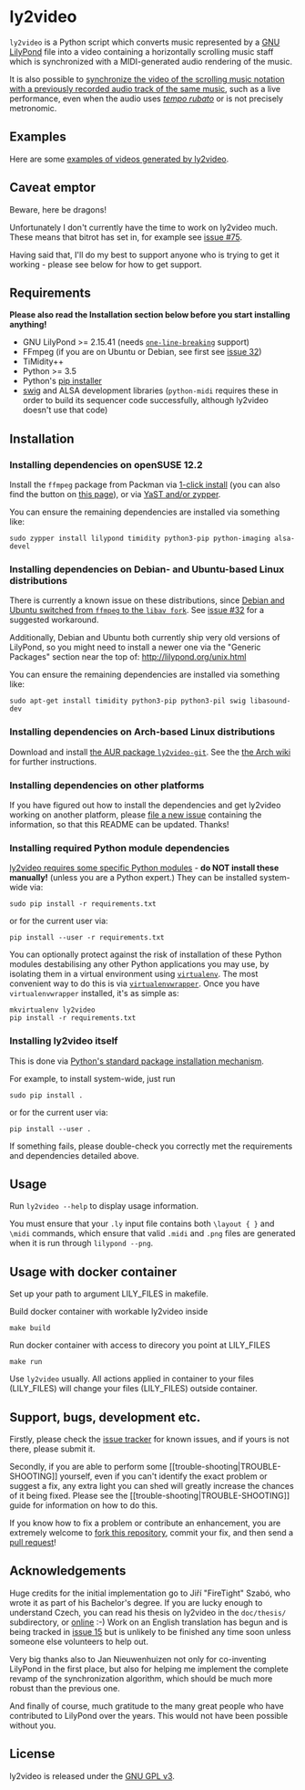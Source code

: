 # ly2video

`ly2video` is a Python script which converts music represented by a [GNU
LilyPond](http://lilypond.org) file into a video containing a
horizontally scrolling music staff which is synchronized with a
MIDI-generated audio rendering of the music.

It is also possible to [synchronize the video of the scrolling music
notation with a previously recorded audio track of the same
music](doc/how-to-audio-sync.md), such as a live performance, even
when the audio uses [*tempo rubato*](https://en.wikipedia.org/wiki/Tempo_rubato)
or is not precisely metronomic.

## Examples

Here are some [examples of videos generated by ly2video](http://www.youtube.com/playlist?list=PLfRwjd606WZlxRU_kaUPagX3-Uv-SYRMH).

## Caveat emptor

Beware, here be dragons!

Unfortunately I don't currently have the time to work on ly2video
much.  These means that bitrot has set in, for example see [issue
#75](https://github.com/aspiers/ly2video/issues/75).

Having said that, I'll do my best to support anyone who is trying
to get it working - please see below for how to get support.

## Requirements

**Please also read the Installation section below before you start installing anything!**

*   GNU LilyPond >= 2.15.41
    (needs [`one-line-breaking`](http://www.lilypond.org/doc/v2.17/Documentation/notation/one_002dline-page-breaking) support)
*   FFmpeg (if you are on Ubuntu or Debian, see first see
    [issue 32](https://github.com/aspiers/ly2video/issues/32))
*   TiMidity++
*   Python >= 3.5
*   Python's [pip installer](http://www.pip-installer.org)
*   [swig](http://www.swig.org/) and ALSA development libraries
    (`python-midi` requires these in order to build its sequencer
    code successfully, although ly2video doesn't use that code)

## Installation

### Installing dependencies on openSUSE 12.2

Install the `ffmpeg` package from Packman via [1-click
install](http://packman.links2linux.org/install/ffmpeg) (you can also
find the button on [this
page](http://packman.links2linux.org/package/ffmpeg)), or via [YaST
and/or
zypper](http://wiki.links2linux.de/packman:faq_en#software_installation_updates_deinstallation).

You can ensure the remaining dependencies are installed via something
like:

    sudo zypper install lilypond timidity python3-pip python-imaging alsa-devel

### Installing dependencies on Debian- and Ubuntu-based Linux distributions

There is currently a known issue on these distributions, since [Debian
and Ubuntu switched from `ffmpeg` to the `libav
fork`](https://github.com/aspiers/ly2video/issues/32).  See [issue #32](https://github.com/aspiers/ly2video/issues/32) for a suggested
workaround.

Additionally, Debian and Ubuntu both currently ship very old versions
of LilyPond, so you might need to install a newer one via the
"Generic Packages" section near the top of: http://lilypond.org/unix.html

You can ensure the remaining dependencies are installed via something
like:

    sudo apt-get install timidity python3-pip python3-pil swig libasound-dev

### Installing dependencies on Arch-based Linux distributions

Download and install [the AUR package `ly2video-git`](https://aur.archlinux.org/packages/ly2video-git/). See the [the Arch wiki](https://wiki.archlinux.org/title/Arch_User_Repository#Installing_and_upgrading_packages) for further instructions.

### Installing dependencies on other platforms

If you have figured out how to install the dependencies and get
ly2video working on another platform, please [file a new
issue](https://github.com/aspiers/ly2video/issues) containing the
information, so that this README can be updated.  Thanks!

### Installing required Python module dependencies

[ly2video requires some specific Python modules](https://github.com/aspiers/ly2video/blob/master/requirements.txt) - **do NOT install these manually!** (unless you are a Python expert.)
They can be installed system-wide via:

    sudo pip install -r requirements.txt

or for the current user via:

    pip install --user -r requirements.txt

You can optionally protect against the risk of installation of these
Python modules destabilising any other Python applications you may
use, by isolating them in a virtual environment using
[`virtualenv`](http://www.virtualenv.org/en/latest/).  The most
convenient way to do this is via
[`virtualenvwrapper`](http://virtualenvwrapper.readthedocs.org/en/latest/).
Once you have `virtualenvwrapper` installed, it's as simple as:

    mkvirtualenv ly2video
    pip install -r requirements.txt

### Installing ly2video itself

This is done via [Python's standard package installation
mechanism](https://packaging.python.org/tutorials/installing-packages/).

For example, to install system-wide, just run

    sudo pip install .

or for the current user via:

    pip install --user .

If something fails, please double-check you correctly met the
requirements and dependencies detailed above.

## Usage

Run `ly2video --help` to display usage information.

You must ensure that your `.ly` input file contains both `\layout { }`
and `\midi` commands, which ensure that valid `.midi` and `.png` files
are generated when it is run through `lilypond --png`.

## Usage with docker container

Set up your path to argument LILY_FILES in makefile.

Build docker container with workable ly2video inside

    make build

Run docker container with access to direcory you point at LILY_FILES

    make run

Use `ly2video` usually.
All actions applied in container to your files (LILY_FILES) will change your files (LILY_FILES) outside container.

## Support, bugs, development etc.

Firstly, please check the [issue tracker](https://github.com/aspiers/ly2video/issues)
for known issues, and if yours is not there, please submit it.

Secondly, if you are able to perform some [[trouble-shooting|TROUBLE-SHOOTING]]
yourself, even if you can't identify the exact problem or suggest a fix, any
extra light you can shed will greatly increase the chances of it
being fixed.  Please see the [[trouble-shooting|TROUBLE-SHOOTING]] guide for
information on how to do this.

If you know how to fix a problem or contribute an enhancement, you are
extremely welcome to [fork this repository](https://github.com/aspiers/ly2video/fork),
commit your fix, and then send a [pull request](https://help.github.com/articles/using-pull-requests)!

## Acknowledgements

Huge credits for the initial implementation go to Jiří "FireTight"
Szabó, who wrote it as part of his Bachelor's degree.  If you are
lucky enough to understand Czech, you can read his thesis on ly2video
in the `doc/thesis/` subdirectory, or
[online](http://is.muni.cz/th/359741/fi_b/text_prace.pdf) :-) Work on
an English translation has begun and is being tracked in
[issue 15](https://github.com/aspiers/ly2video/issues/15) but is
unlikely to be finished any time soon unless someone else volunteers
to help out.

Very big thanks also to Jan Nieuwenhuizen not only for co-inventing
LilyPond in the first place, but also for helping me implement the
complete revamp of the synchronization algorithm, which should be
much more robust than the previous one.

And finally of course, much gratitude to the many great people who
have contributed to LilyPond over the years.  This would not have
been possible without you.

## License

ly2video is released under the [GNU GPL v3](http://www.gnu.org/licenses/gpl.html).
